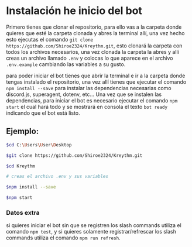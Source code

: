 # Instalación he inicio del bot
Primero tienes que clonar el repositorio, para ello vas a la carpeta donde quieres que esté la carpeta clonada y abres la terminal allí, una vez hecho esto ejecutas el comando `git clone https://github.com/Shiroe2324/Kreythm.git`, esto clonará la carpeta con todos los archivos necesarios, una vez clonada la carpeta la abres y allí creas un archivo llamado `.env` y colocas lo que aparece en el archivo `.env.example` cambiando las variables a su gusto. 

para poder iniciar el bot tienes que abrir la terminal e ir a la carpeta donde tengas instalado el repositorio, una vez allí tienes que ejecutar el comando `npm install --save` para instalar las dependencias necesarias como discord.js, superagent, dotenv, etc... Una vez que se instalen las dependencias, para iniciar el bot es necesario ejecutar el comando `npm start` el cual hará todo y se mostrará en consola el texto `bot ready` indicando que el bot está listo.

## Ejemplo:

```sh
$cd C:\Users\User\Desktop

$git clone https://github.com/Shiroe2324/Kreythm.git

$cd Kreythm

# creas el archivo .env y sus variables

$npm install --save

$npm start
```

### Datos extra
si quieres iniciar el bot sin que se registren los slash commands utiliza el comando `npm test`, y si quieres solamente registrar/refrescar los slash commands utiliza el comando `npm run refresh`.